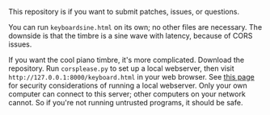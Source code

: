 This repository is if you want to submit patches, issues, or questions.

You can run `keyboardsine.html` on its own; no other files are necessary. The downside is that the timbre is a sine wave with latency, because of CORS issues.

If you want the cool piano timbre, it's more complicated. Download the repository. Run `corsplease.py` to set up a local webserver, then visit `http://127.0.0.1:8000/keyboard.html` in your web browser. See [this page](https://docs.python.org/3/library/http.server.html#http-server-security) for security considerations of running a local webserver. Only your own computer can connect to this server; other computers on your network cannot. So if you're not running untrusted programs, it should be safe.